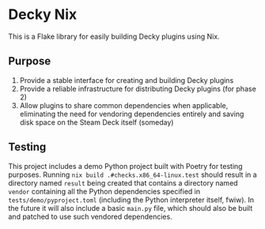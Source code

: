 # Decky Nix

This is a Flake library for easily building Decky plugins using Nix.

## Purpose

1. Provide a stable interface for creating and building Decky plugins
2. Provide a reliable infrastructure for distributing Decky plugins (for phase 2)
3. Allow plugins to share common dependencies when applicable, eliminating the need for vendoring dependencies entirely and saving disk space on the Steam Deck itself (someday)

## Testing

This project includes a demo Python project built with Poetry for testing purposes. Running `nix build .#checks.x86_64-linux.test` should result in a directory named `result` being created that contains a directory named `vendor` containing all the Python dependencies specified in `tests/demo/pyproject.toml` (including the Python interpreter itself, fwiw). In the future it will also include a basic `main.py` file, which should also be built and patched to use such vendored dependencies.

